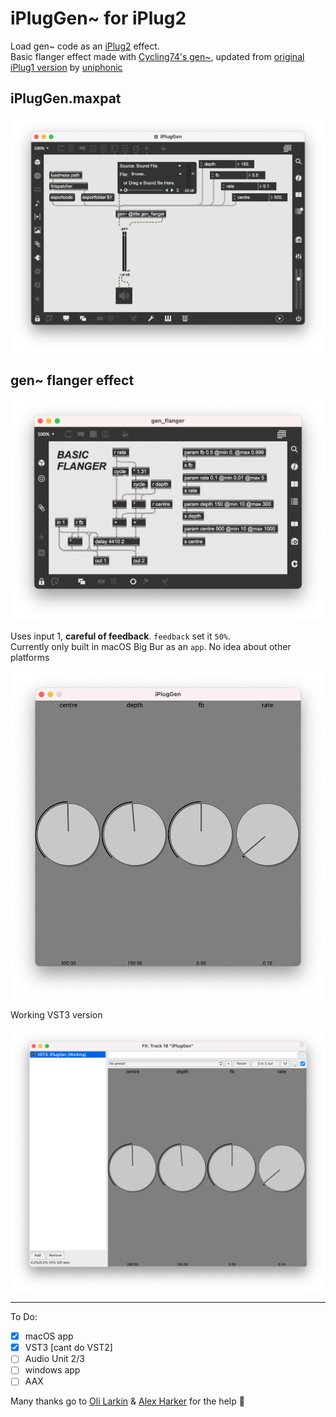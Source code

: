 # iPlugGen~ for iPlug2

Load gen~ code as an [iPlug2](https://github.com/iPlug2/iPlug2) effect.<br>Basic flanger effect made with [Cycling74's gen~](https://docs.cycling74.com/max8/vignettes/gen_topic), updated from [original iPlug1 version](https://github.com/uniphonic/IPlugGen) by [uniphonic](https://github.com/uniphonic/IPlugGen)

## iPlugGen.maxpat
![gen~](/image/iPlugGen_max.webp)

## gen~ flanger effect
![gen~](/image/iPlugGen_max_flanger.webp)

Uses input 1, **careful of feedback**. `feedback` set it `50%`.<br>Currently only built in macOS Big Bur as an `app`. No idea about other platforms

![macOS app](/image/iPlugGen_app.webp)

Working VST3 version

![VST3](/image/iPlugGen_VST3.webp)

---

To Do: 
 - [x] macOS app
 - [x] VST3 [cant do VST2]
 - [ ] Audio Unit 2/3
 - [ ] windows app
 - [ ] AAX

Many thanks go to [Oli Larkin](https://github.com/olilarkin) & [Alex Harker](https://github.com/AlexHarker) for the help 🖤